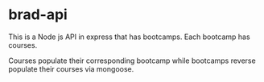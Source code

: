 # brad-api

This is a Node js API in express that has bootcamps. Each bootcamp has courses.

Courses populate their corresponding bootcamp while bootcamps reverse populate their courses via mongoose.
